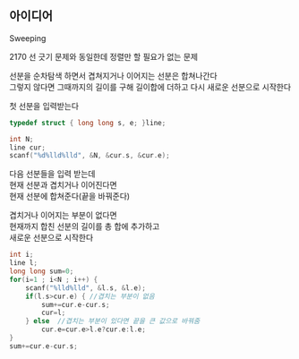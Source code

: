 ## 아이디어
Sweeping  
  
2170 선 긋기 문제와 동일한데 정렬만 할 필요가 없는 문제  
  
선분을 순차탐색 하면서 겹쳐지거나 이어지는 선분은 합쳐나간다  
그렇지 않다면 그때까지의 길이를 구해 길이합에 더하고 다시 새로운 선분으로 시작한다  
  
첫 선분을 입력받는다
```c
typedef struct { long long s, e; }line;

int N;
line cur;
scanf("%d%lld%lld", &N, &cur.s, &cur.e);
```
다음 선분들을 입력 받는데  
현재 선분과 겹치거나 이어진다면  
현재 선분에 합쳐준다(끝을 바꿔준다)  
  
겹치거나 이어지는 부분이 없다면  
현재까지 합친 선분의 길이를 총 합에 추가하고  
새로운 선분으로 시작한다
```c
int i;
line l;
long long sum=0;
for(i=1 ; i<N ; i++) {
	scanf("%lld%lld", &l.s, &l.e);
	if(l.s>cur.e) { //겹치는 부분이 없음
		sum+=cur.e-cur.s;
		cur=l;
	} else  //겹치는 부분이 있다면 끝을 큰 값으로 바꿔줌
		cur.e=cur.e>l.e?cur.e:l.e;
}
sum+=cur.e-cur.s;
```
